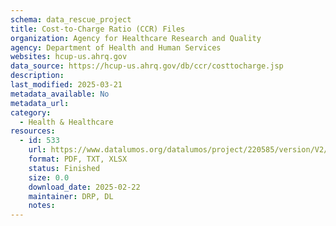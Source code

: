 ```yaml
---
schema: data_rescue_project 
title: Cost-to-Charge Ratio (CCR) Files
organization: Agency for Healthcare Research and Quality
agency: Department of Health and Human Services
websites: hcup-us.ahrq.gov
data_source: https://hcup-us.ahrq.gov/db/ccr/costtocharge.jsp
description: 
last_modified: 2025-03-21
metadata_available: No
metadata_url: 
category:
  - Health & Healthcare 
resources:
  - id: 533
    url: https://www.datalumos.org/datalumos/project/220585/version/V2/view
    format: PDF, TXT, XLSX
    status: Finished
    size: 0.0
    download_date: 2025-02-22
    maintainer: DRP, DL
    notes: 
---
```


